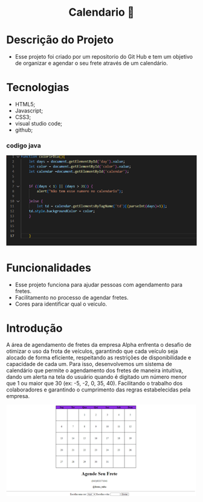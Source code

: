 <h1 align="center">Calendario 📅</h1>

# Descrição do Projeto
* Esse projeto foi criado por um repositorio do Git Hub e tem um objetivo de organizar e agendar o seu frete através de um calendário.

# Tecnologias 
* HTML5;
* Javascript;
* CSS3;
* visual studio code;
* github;

### codigo java
![telainicial](codigojava.png)


# Funcionalidades 
* Esse projeto funciona para ajudar pessoas com agendamento para fretes.
* Facilitamento no processo de agendar fretes.
* Cores para identificar qual o veiculo.

# Introdução 
A área de agendamento de fretes da empresa Alpha enfrenta o desafio de otimizar o uso da frota de veículos, garantindo que cada veículo seja alocado de forma eficiente, respeitando as restrições de disponibilidade e capacidade de cada um. Para isso, desenvolvemos um sistema de calendário que permite o agendamento dos fretes de maneira intuitiva, dando um alerta na tela do usuário quando é digitado um número menor que 1 ou maior que 30 (ex: -5, -2, 0, 35, 40). Facilitando o trabalho dos colaboradores e garantindo o cumprimento das regras estabelecidas pela empresa.

![](tabela.png)